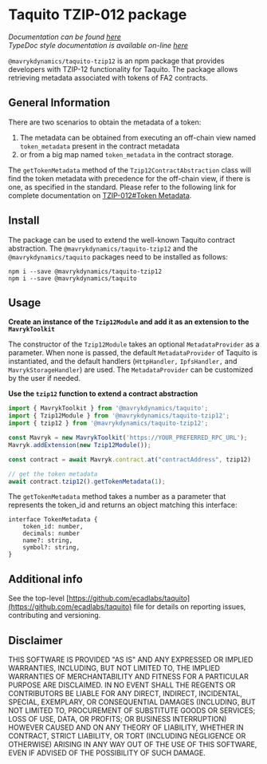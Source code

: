 # Taquito TZIP-012 package
*Documentation can be found [here](https://taquito.mavryk.org/docs/tzip12)*  
*TypeDoc style documentation is available on-line [here](https://taquito.mavryk.org/typedoc/modules/_taquito_tzip12.html)*

`@mavrykdynamics/taquito-tzip12` is an npm package that provides developers with TZIP-12 functionality for Taquito. The package allows retrieving metadata associated with tokens of FA2 contracts.

## General Information

There are two scenarios to obtain the metadata of a token:
1. The metadata can be obtained from executing an off-chain view named `token_metadata` present in the contract metadata
2. or from a big map named `token_metadata` in the contract storage. 

The `getTokenMetadata` method of the `Tzip12ContractAbstraction` class will find the token metadata with precedence for the off-chain view, if there is one, as specified in the standard. Please refer to the following link for complete documentation on [TZIP-012#Token Metadata](https://gitlab.com/tezos/tzip/-/blob/master/proposals/tzip-12/tzip-12.md#token-metadata).

## Install

The package can be used to extend the well-known Taquito contract abstraction. The `@mavrykdynamics/taquito-tzip12` and the `@mavrykdynamics/taquito` packages need to be installed as follows:
```
npm i --save @mavrykdynamics/taquito-tzip12
npm i --save @mavrykdynamics/taquito
```

## Usage

**Create an instance of the `Tzip12Module` and add it as an extension to the `MavrykToolkit`**

The constructor of the `Tzip12Module` takes an optional `MetadataProvider` as a parameter. When none is passed, the default `MetadataProvider` of Taquito is instantiated, and the default handlers (`HttpHandler,` `IpfsHandler,` and `MavrykStorageHandler`) are used. The `MetadataProvider` can be customized by the user if needed.

**Use the `tzip12` function to extend a contract abstraction**

```ts
import { MavrykToolkit } from '@mavrykdynamics/taquito';
import { Tzip12Module } from '@mavrykdynamics/taquito-tzip12';
import { tzip12 } from '@mavrykdynamics/taquito-tzip12';

const Mavryk = new MavrykToolkit('https://YOUR_PREFERRED_RPC_URL');
Mavryk.addExtension(new Tzip12Module());

const contract = await Mavryk.contract.at("contractAddress", tzip12)

// get the token metadata
await contract.tzip12().getTokenMetadata(1);
```

The `getTokenMetadata` method takes a number as a parameter that represents the token_id and returns an object matching this interface:
```
interface TokenMetadata {
    token_id: number,
    decimals: number
    name?: string,
    symbol?: string,
}
```

## Additional info

See the top-level [https://github.com/ecadlabs/taquito](https://github.com/ecadlabs/taquito) file for details on reporting issues, contributing and versioning.

## Disclaimer

THIS SOFTWARE IS PROVIDED "AS IS" AND ANY EXPRESSED OR IMPLIED WARRANTIES, INCLUDING, BUT NOT LIMITED TO, THE IMPLIED WARRANTIES OF MERCHANTABILITY AND FITNESS FOR A PARTICULAR PURPOSE ARE DISCLAIMED. IN NO EVENT SHALL THE REGENTS OR CONTRIBUTORS BE LIABLE FOR ANY DIRECT, INDIRECT, INCIDENTAL, SPECIAL, EXEMPLARY, OR CONSEQUENTIAL DAMAGES (INCLUDING, BUT NOT LIMITED TO, PROCUREMENT OF SUBSTITUTE GOODS OR SERVICES; LOSS OF USE, DATA, OR PROFITS; OR BUSINESS INTERRUPTION) HOWEVER CAUSED AND ON ANY THEORY OF LIABILITY, WHETHER IN CONTRACT, STRICT LIABILITY, OR TORT (INCLUDING NEGLIGENCE OR OTHERWISE) ARISING IN ANY WAY OUT OF THE USE OF THIS SOFTWARE, EVEN IF ADVISED OF THE POSSIBILITY OF SUCH DAMAGE.
